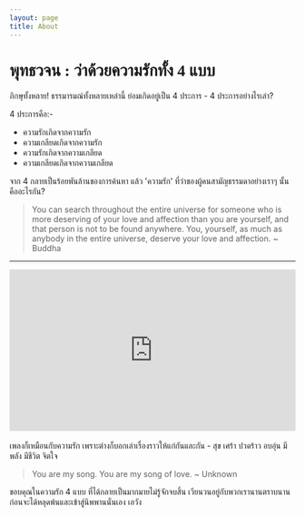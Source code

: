 ```yaml
---
layout: page
title: About
---
```

<h1 style="font-family: Prompt;">พุทธวจน : ว่าด้วยความรักทั้ง 4 แบบ</h1>

ภิกษุทั้งหลาย! ธรรมารมณ์ทั้งหลายเหล่านี้ ย่อมเกิดอยู่เป็น 4 ประการ - 4 ประการอย่างไรเล่า?

4 ประการคือ:-
- ความรักเกิดจากความรัก
- ความเกลียดเกิดจากความรัก
- ความรักเกิดจากความเกลียด
- ความเกลียดเกิดจากความเกลียด

จาก 4 กลายเป็นร้อยพันล้านของการค้นหา แล้ว 'ความรัก' ที่ว่าของผู้คนสามัญธรรมดาอย่างเราๆ นั้นคืออะไรกัน?

> You can search throughout the entire universe for someone who is more deserving of your love and affection than you are yourself, and that person is not to be found anywhere. You, yourself, as much as anybody in the entire universe, deserve your love and affection. ~ Buddha
---

<div style="position:relative;width:100%;height:0;padding-bottom:56.25%;">
<iframe style="width:100%;height:100%;position:absolute;top:0;left:0;" src="https://www.youtube.com/embed/9IrWyZ0KZuk" frameborder="0" allow="autoplay; encrypted-media" allowfullscreen>
</iframe>
</div>
<br />เพลงก็เหมือนกับความรัก เพราะต่างก็บอกเล่าเรื่องราวให้แก่กันและกัน - สุข เศร้า ปวดร้าว อบอุ่น มีพลัง มีชีวิต จิตใจ

> You are my song. You are my song of love. ~ Unknown

ขอบคุณในความรัก 4 แบบ ที่ได้กลายเป็นมากมายไม่รู้จักจบสิ้น เวียนวนอยู่กับพวกเรานานตราบนาน ก่อนจะได้หลุดพ้นและเข้าสู่นิพพานนั่นเอง <i class="fa fa-heart" style="color:#C38FD6"></i> เอวัง

